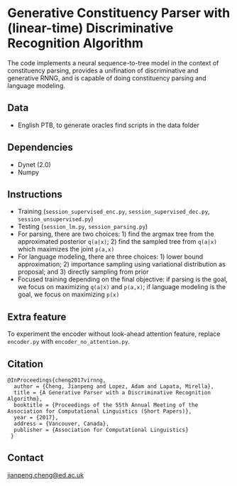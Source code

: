 # Generative Constituency Parser with (linear-time) Discriminative Recognition Algorithm

The code implements a neural sequence-to-tree model in the context of constituency parsing, provides a unifination of discriminative and generative RNNG, and is capable of doing constituency parsing and language modeling. 

## Data
* English PTB, to generate oracles find scripts in the data folder

## Dependencies
* Dynet (2.0)
* Numpy

## Instructions
* Training (```session_supervised_enc.py```, ```session_supervised_dec.py```, ```session_unsupervised.py```)
* Testing (```session_lm.py```, ```session_parsing.py```)
* For parsing, there are two choices: 1) find the argmax tree from the approximated posterior ```q(a|x)```; 2) find the sampled tree from ```q(a|x)``` which maximizes the joint ```p(a,x)``` 
* For language modeling, there are three choices: 1) lower bound approximation; 2) importance sampling using variational distribution as proposal; and 3) directly sampling from prior
* Focused training depending on the final objective: if parsing is the goal, we focus on maximizing ```q(a|x)``` and ```p(a,x)```; if language modeling is the goal, we focus on maximizing ```p(x)```

## Extra feature
To experiment the encoder without look-ahead attention feature, replace ```encoder.py``` with ```encoder_no_attention.py```. 

## Citation
```
@InProceedings{cheng2017virnng, 
  author = {Cheng, Jianpeng and Lopez, Adam and Lapata, Mirella}, 
  title = {A Generative Parser with a Discriminative Recognition Algorithm}, 
  booktitle = {Proceedings of the 55th Annual Meeting of the Association for Computational Linguistics (Short Papers)}, 
  year = {2017}, 
  address = {Vancouver, Canada}, 
  publisher = {Association for Computational Linguistics} 
 }
```
## Contact
jianpeng.cheng@ed.ac.uk
